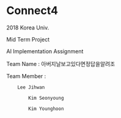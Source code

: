 # Connect4
2018 Korea Univ.

Mid Term Project

AI Implementation Assignment

Team Name : 아버지날보고있다면정답을알려조

Team Member :	
		
		Lee Jihwan

	     	Kim Seonyoung
		
	     	Kim Younghoon


